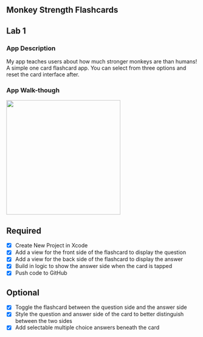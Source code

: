 ## Monkey Strength Flashcards

## Lab 1

### App Description
My app teaches users about how much stronger monkeys are than humans! A simple one card flashcard app. You can select from three options and reset the card interface after.

### App Walk-though
<img src="https://recordit.co/oqX17y8UGd.gif" width=300><br>

## Required
- [x] Create New Project in Xcode
- [x] Add a view for the front side of the flashcard to display the question
- [x] Add a view for the back side of the flashcard to display the answer
- [x] Build in logic to show the answer side when the card is tapped
- [x] Push code to GitHub
## Optional
- [x] Toggle the flashcard between the question side and the answer side
- [x] Style the question and answer side of the card to better distinguish between the two sides
- [x] Add selectable multiple choice answers beneath the card
